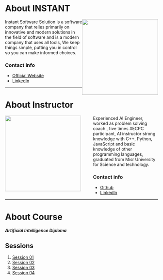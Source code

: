 <h1> About INSTANT </h1>

<img    style="float:right; width:250px; height: 250px;" 
        src="https://bit.ly/3vR57Zl">

<span>
    Instant Software Solution is a software company that relies primarily on innovative and modern solutions in the field of software and is a modern company that uses all tools, We keep things simple, putting you in control so you can make informed choices.
</span>

<h3> Contact info </h3>

<ul>
    <li>
        <a  href="https://www.instant-ss.com/" 
            target="_blank"> Official Website </a>
    </li>
    <li>
        <a  href="https://www.linkedin.com/company/instantsoftwaresolution/" 
            target="_blank"> LinkedIn </a>
    </li>
</ul>

<hr />

<h1> About Instructor </h1>

<img    style="float:left; width:250px; height: 250px; margin-right: 40px" 
        src="https://bit.ly/3voZzF5">

<span> Experienced AI Engineer, worked as problem solving coach , five times #ECPC participant, AI instructor strong knowledge with C++, Python, JavaScript and basic knowledge of other programming languages, graduated from Misr University for Science and technology.
</span>

<h3> Contact info </h3>

<ul>
    <li style="margin-left: 290px">
        <a  href="https://github.com/ahmedtronic" 
            target="_blank"> Github </a>
    </li>
    <li style="margin-left: 290px">
        <a  href="https://www.linkedin.com/in/ahmedtronic/"
            target="_blank"> LinkedIn </a>
    </li>
</ul>

<hr />

<h1> About Course </h1>

<h5> Artificial Intelligence Diploma </h5>

<h2> Sessions </h2>

<ol>
    <li>
        <a  href="https://github.com/AhmedUKamel/INSTANT-AI/tree/main/Session%2001" 
            target="_blank"> Session 01 </a>
    </li>
    <li>
        <a  href="https://github.com/AhmedUKamel/INSTANT-AI/tree/main/Session%2002" 
            target="_blank"> Session 02 </a>
    </li>
    <li>
        <a  href="https://github.com/AhmedUKamel/INSTANT-AI/tree/main/Session%2003" 
            target="_blank"> Session 03 </a>
    </li>
    <li>
        <a  href="https://github.com/AhmedUKamel/INSTANT-AI/tree/main/Session%2004" 
            target="_blank"> Session 04 </a>
    </li>
</ol>
